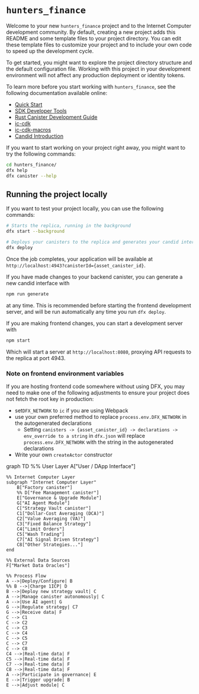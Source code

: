 # `hunters_finance`

Welcome to your new `hunters_finance` project and to the Internet Computer development community. By default, creating a new project adds this README and some template files to your project directory. You can edit these template files to customize your project and to include your own code to speed up the development cycle.

To get started, you might want to explore the project directory structure and the default configuration file. Working with this project in your development environment will not affect any production deployment or identity tokens.

To learn more before you start working with `hunters_finance`, see the following documentation available online:

- [Quick Start](https://internetcomputer.org/docs/current/developer-docs/setup/deploy-locally)
- [SDK Developer Tools](https://internetcomputer.org/docs/current/developer-docs/setup/install)
- [Rust Canister Development Guide](https://internetcomputer.org/docs/current/developer-docs/backend/rust/)
- [ic-cdk](https://docs.rs/ic-cdk)
- [ic-cdk-macros](https://docs.rs/ic-cdk-macros)
- [Candid Introduction](https://internetcomputer.org/docs/current/developer-docs/backend/candid/)

If you want to start working on your project right away, you might want to try the following commands:

```bash
cd hunters_finance/
dfx help
dfx canister --help
```

## Running the project locally

If you want to test your project locally, you can use the following commands:

```bash
# Starts the replica, running in the background
dfx start --background

# Deploys your canisters to the replica and generates your candid interface
dfx deploy
```

Once the job completes, your application will be available at `http://localhost:4943?canisterId={asset_canister_id}`.

If you have made changes to your backend canister, you can generate a new candid interface with

```bash
npm run generate
```

at any time. This is recommended before starting the frontend development server, and will be run automatically any time you run `dfx deploy`.

If you are making frontend changes, you can start a development server with

```bash
npm start
```

Which will start a server at `http://localhost:8080`, proxying API requests to the replica at port 4943.

### Note on frontend environment variables

If you are hosting frontend code somewhere without using DFX, you may need to make one of the following adjustments to ensure your project does not fetch the root key in production:

- set`DFX_NETWORK` to `ic` if you are using Webpack
- use your own preferred method to replace `process.env.DFX_NETWORK` in the autogenerated declarations
  - Setting `canisters -> {asset_canister_id} -> declarations -> env_override to a string` in `dfx.json` will replace `process.env.DFX_NETWORK` with the string in the autogenerated declarations
- Write your own `createActor` constructor


graph TD
%% User Layer
A["User / DApp Interface"]

    %% Internet Computer Layer
    subgraph "Internet Computer Layer"
        B["Factory canister"]
        %% D["Fee Management canister"]
        E["Governance & Upgrade Module"]
        G["AI Agent Module"]
        C["Strategy Vault canister"]
        C1["Dollar-Cost Averaging (DCA)"]
        C2["Value Averaging (VA)"]
        C3["Fixed Balance Strategy"]
        C4["Limit Orders"]
        C5["Wash Trading"]
        C7["AI Signal Driven Strategy"]
        C8["Other Strategies..."]
    end

    %% External Data Sources
    F["Market Data Oracles"]

    %% Process Flow
    A -->|Deploy/Configure| B
    %% B -->|Charge 1ICP| D
    B -->|Deploy new strategy vault| C
    A -->|Manage canister autonomously| C
    A -->|Use AI agent| G
    G -->|Regulate strategy| C7
    G -->|Receive data| F
    C --> C1
    C --> C2
    C --> C3
    C --> C4
    C --> C5
    C --> C7
    C --> C8
    C4 -->|Real-time data| F
    C5 -->|Real-time data| F
    C7 -->|Real-time data| F
    C8 -->|Real-time data| F
    A -->|Participate in governance| E
    E -->|Trigger upgrade| B
    E -->|Adjust module| C

